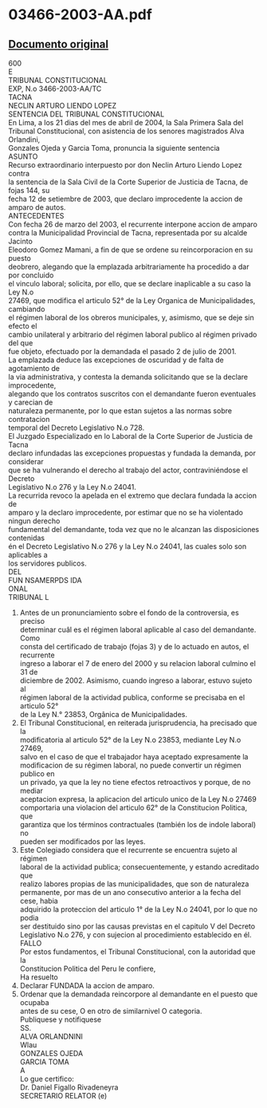 
03466-2003-AA.pdf
=================
  
[Documento original](https://tc.gob.pe/jurisprudencia/2004/03466-2003-AA.pdf)  
---  
600  
E  
TRIBUNAL CONSTITUCIONAL  
EXP, N.o 3466-2003-AA/TC  
TACNA  
NECLIN ARTURO LIENDO LOPEZ  
SENTENCIA DEL TRIBUNAL CONSTITUCIONAL  
En Lima, a los 21 dias del mes de abril de 2004, la Sala Primera Sala del  
Tribunal Constitucional, con asistencia de los senores magistrados Alva Orlandini,  
Gonzales Ojeda y Garcia Toma, pronuncia la siguiente sentencia  
ASUNTO  
Recurso extraordinario interpuesto por don Neclin Arturo Liendo Lopez contra  
la sentencia de la Sala Civil de la Corte Superior de Justicia de Tacna, de fojas 144, su  
fecha 12 de setiembre de 2003, que declaro improcedente la accion de amparo de autos.  
ANTECEDENTES  
Con fecha 26 de marzo del 2003, el recurrente interpone accion de amparo  
contra la Municipalidad Provincial de Tacna, representada por su alcalde Jacinto  
Eleodoro Gomez Mamani, a fin de que se ordene su reincorporacion en su puesto  
deobrero, alegando que la emplazada arbitrariamente ha procedido a dar por concluido  
el vinculo laboral; solicita, por ello, que se declare inaplicable a su caso la Ley N.o  
27469, que modifica el articulo 52° de la Ley Organica de Municipalidades, cambiando  
el régimen laboral de los obreros municipales, y, asimismo, que se deje sin efecto el  
cambio unilateral y arbitrario del régimen laboral publico al régimen privado del que  
fue objeto, efectuado por la demandada el pasado 2 de julio de 2001.  
La emplazada deduce las excepciones de oscuridad y de falta de agotamiento de  
la via administrativa, y contesta la demanda solicitando que se la declare improcedente,  
alegando que los contratos suscritos con el demandante fueron eventuales y carecian de  
naturaleza permanente, por lo que estan sujetos a las normas sobre contratacion  
temporal del Decreto Legislativo N.o 728.  
El Juzgado Especializado en lo Laboral de la Corte Superior de Justicia de Tacna  
declaro infundadas las excepciones propuestas y fundada la demanda, por considerar  
que se ha vulnerando el derecho al trabajo del actor, contraviniéndose el Decreto  
Legislativo N.o 276 y la Ley N.o 24041.  
La recurrida revoco la apelada en el extremo que declara fundada la accion de  
amparo y la declaro improcedente, por estimar que no se ha violentado ningun derecho  
fundamental del demandante, toda vez que no le alcanzan las disposiciones contenidas  
én el Decreto Legislativo N.o 276 y la Ley N.o 24041, las cuales solo son aplicables a  
los servidores publicos.  
DEL  
FUN NSAMERPDS IDA  
ONAL  
TRIBUNAL L  
1. Antes de un pronunciamiento sobre el fondo de la controversia, es preciso  
determinar cuâl es el régimen laboral aplicable al caso del demandante. Como  
consta del certificado de trabajo (fojas 3) y de lo actuado en autos, el recurrente  
ingreso a laborar el 7 de enero del 2000 y su relacion laboral culmino el 31 de  
diciembre de 2002. Asimismo, cuando ingreso a laborar, estuvo sujeto al  
régimen laboral de la actividad publica, conforme se precisaba en el articulo 52°  
de la Ley N.° 23853, Orgânica de Municipalidades.  
2. El Tribunal Constitucional, en reiterada jurisprudencia, ha precisado que la  
modificatoria al articulo 52° de la Ley N.o 23853, mediante Ley N.o 27469,  
salvo en el caso de que el trabajador haya aceptado expresamente la  
modificacion de su régimen laboral, no puede convertir un régimen publico en  
un privado, ya que la ley no tiene efectos retroactivos y porque, de no mediar  
aceptacion expresa, la aplicacion del articulo unico de la Ley N.o 27469  
comportaria una violacion del articulo 62° de la Constitucion Politica, que  
garantiza que los términos contractuales (también los de indole laboral) no  
pueden ser modificados por las leyes.  
3. Este Colegiado considera que el recurrente se encuentra sujeto al régimen  
laboral de la actividad publica; consecuentemente, y estando acreditado que  
realizo labores propias de las municipalidades, que son de naturaleza  
permanente, por mas de un ano consecutivo anterior a la fecha del cese, habia  
adquirido la proteccion del articulo 1° de la Ley N.o 24041, por lo que no podia  
ser destituido sino por las causas previstas en el capitulo V del Decreto  
Legislativo N.o 276, y con sujecion al procedimiento establecido en él.  
FALLO  
Por estos fundamentos, el Tribunal Constitucional, con la autoridad que la  
Constitucion Politica del Peru le confiere,  
Ha resuelto  
1. Declarar FUNDADA la accion de amparo.  
2. Ordenar que la demandada reincorpore al demandante en el puesto que ocupaba  
antes de su cese, O en otro de similarnivel O categoria.  
Publiquese y notifiquese  
SS.  
ALVA ORLANDNINI  
Wlau  
GONZALES OJEDA  
GARCIA TOMA  
A  
Lo gue certifico:  
Dr. Daniel Figallo Rivadeneyra  
SECRETARIO RELATOR (e)